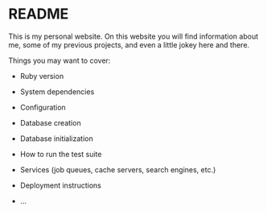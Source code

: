 # README

This is my personal website. On this website you will find information about me, some of my previous projects, and even a little jokey here and there. 



Things you may want to cover:

* Ruby version

* System dependencies

* Configuration

* Database creation

* Database initialization

* How to run the test suite

* Services (job queues, cache servers, search engines, etc.)

* Deployment instructions

* ...
